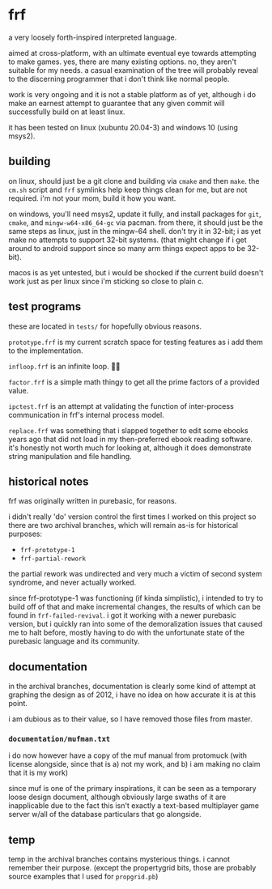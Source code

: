 # frf

a very loosely forth-inspired interpreted language.

aimed at cross-platform, with an ultimate eventual eye towards attempting to make games. yes, there are many existing options. no, they aren't suitable for my needs. a casual examination of the tree will probably reveal to the discerning programmer that i don't think like normal people.

work is very ongoing and it is not a stable platform as of yet, although i do make an earnest attempt to guarantee that any given commit will successfully build on at least linux.

it has been tested on linux (xubuntu 20.04-3) and windows 10 (using msys2).
## building

on linux, should just be a git clone and building via `cmake` and then `make`. the `cm.sh` script and `frf` symlinks help keep things clean for me, but are not required. i'm not your mom, build it how you want.

on windows, you'll need msys2, update it fully, and install packages for `git`, `cmake`, and `mingw-w64-x86_64-gc` via pacman. from there, it should just be the same steps as linux, just in the mingw-64 shell. don't try it in 32-bit; i as yet make no attempts to support 32-bit systems. (that might change if i get around to android support since so many arm things expect apps to be 32-bit).

macos is as yet untested, but i would be shocked if the current build doesn't work just as per linux since i'm sticking so close to plain c.

## test programs

these are located in `tests/` for hopefully obvious reasons.

`prototype.frf` is my current scratch space for testing features as i add them to the implementation.

`infloop.frf` is an infinite loop. 🤷‍♀️

`factor.frf` is a simple math thingy to get all the prime factors of a provided value.

`ipctest.frf` is an attempt at validating the function of inter-process communication in frf's internal process model.

`replace.frf` was something that i slapped together to edit some ebooks years ago that did not load in my then-preferred ebook reading software. it's honestly not worth much for looking at, although it does demonstrate string manipulation and file handling.

## historical notes
frf was originally written in purebasic, for reasons.

i didn't really 'do' version control the first times I worked on this project so there are two archival branches, which will remain as-is for historical purposes:
*  `frf-prototype-1`
*  `frf-partial-rework`

the partial rework was undirected and very much a victim of second system syndrome, and never actually worked.

since frf-prototype-1 was functioning (if kinda simplistic), i intended to try to build off of that and make incremental changes, the results of which can be found in `frf-failed-revival`. i got it working with a newer purebasic version, but i quickly ran into some of the demoralization issues that caused me to halt before, mostly having to do with the unfortunate state of the purebasic language and its community.
## documentation

in the archival branches, documentation is clearly some kind of attempt at graphing the design as of 2012, i have no idea on how accurate it is at this point.

i am dubious as to their value, so I have removed those files from master.

### `documentation/mufman.txt`
i do now however have a copy of the muf manual from protomuck (with license alongside, since that is a) not my work, and b) i am making no claim that it is my work)

since muf is one of the primary inspirations, it can be seen as a temporary loose design document, although obviously large swaths of it are inapplicable due to the fact this isn't exactly a text-based multiplayer game server w/all of the database particulars that go alongside.

## temp
temp in the archival branches contains mysterious things. i cannot remember their purpose. (except the propertygrid bits, those are probably source examples that I used for `propgrid.pb`)
